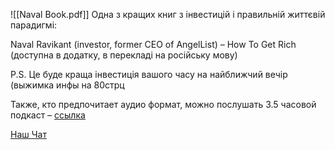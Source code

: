 ![[Naval Book.pdf]]
Одна з кращих книг з інвестицій і правильній життєвій парадигмі:  

Naval Ravikant (investor, former CEO of AngelList) – How To Get Rich (доступна в додатку, в перекладі на російську мову)

P.S.
Це буде краща інвестиція вашого часу на найближчий вечір (выжимка инфы на 80стрц 

Также, кто предпочитает аудио формат, можно послушать 3.5 часовой подкаст – [ссылка](https://youtu.be/Lis-z3i61y8)

[](https://youtu.be/Lis-z3i61y8)  

[Наш Чат](https://t.me/crypto_zametki)